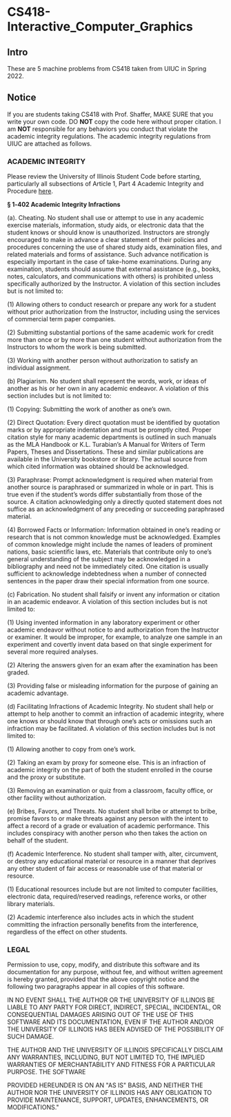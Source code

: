 # CS418-Interactive_Computer_Graphics

## Intro
These are 5 machine problems from CS418 taken from UIUC in Spring 2022.

## Notice
If you are students taking CS418 with Prof. Shaffer, MAKE SURE that you write your own code. DO **NOT** copy the code here without proper citation. I am **NOT** responsible for any behaviors you conduct that violate the academic integrity regulations. The academic integrity regulations from UIUC are attached as follows.

### ACADEMIC INTEGRITY

 Please review the University of Illinois Student Code before starting, particularly all subsections of Article 1, Part 4 Academic Integrity and Procedure [here](http://studentcode.illinois.edu/article1_part4_1-401.html).

 **§ 1‑402 Academic Integrity Infractions**

 (a). Cheating. No student shall use or attempt to use in any academic exercise materials, information, study aids, or electronic data that the student knows or should know is unauthorized. Instructors are strongly encouraged to make in advance a clear statement of their policies and procedures concerning the use of shared study aids, examination files, and related materials and forms of assistance. Such advance notification is especially important in the case of take-home examinations. During any examination, students should assume that external assistance (e.g., books, notes, calculators, and communications with others) is prohibited unless specifically authorized by the Instructor. A violation of this section includes but is not limited to:

 (1) Allowing others to conduct research or prepare any work for a student without prior authorization from the Instructor, including using the services of commercial term paper companies.

 (2) Submitting substantial portions of the same academic work for credit more than once or by more than one student without authorization from the Instructors to whom the work is being submitted.

 (3) Working with another person without authorization to satisfy an individual assignment.

 (b) Plagiarism. No student shall represent the words, work, or ideas of another as his or her own in any academic endeavor. A violation of this section includes but is not limited to:

 (1) Copying: Submitting the work of another as one’s own.

 (2) Direct Quotation: Every direct quotation must be identified by quotation marks or by appropriate indentation and must be promptly cited. Proper citation style for many academic departments is outlined in such manuals as the MLA Handbook or K.L. Turabian’s A Manual for Writers of Term Papers, Theses and Dissertations. These and similar publications are available in the University bookstore or library. The actual source from which cited information was obtained should be acknowledged.

 (3) Paraphrase: Prompt acknowledgment is required when material from another source is paraphrased or summarized in whole or in part. This is true even if the student’s words differ substantially from those of the source. A citation acknowledging only a directly quoted statement does not suffice as an acknowledgment of any preceding or succeeding paraphrased material.

 (4) Borrowed Facts or Information: Information obtained in one’s reading or research that is not common knowledge must be acknowledged. Examples of common knowledge might include the names of leaders of prominent nations, basic scientific laws, etc. Materials that contribute only to one’s general understanding of the subject may be acknowledged in a bibliography and need not be immediately cited. One citation is usually sufficient to acknowledge indebtedness when a number of connected sentences in the paper draw their special information from one source.

 (c) Fabrication. No student shall falsify or invent any information or citation in an academic endeavor. A violation of this section includes but is not limited to:

 (1) Using invented information in any laboratory experiment or other academic endeavor without notice to and authorization from the Instructor or examiner. It would be improper, for example, to analyze one sample in an experiment and covertly invent data based on that single experiment for several more required analyses.

 (2) Altering the answers given for an exam after the examination has been graded.

 (3) Providing false or misleading information for the purpose of gaining an academic advantage.

 (d) Facilitating Infractions of Academic Integrity. No student shall help or attempt to help another to commit an infraction of academic integrity, where one knows or should know that through one’s acts or omissions such an infraction may be facilitated. A violation of this section includes but is not limited to:

 (1) Allowing another to copy from one’s work.

 (2) Taking an exam by proxy for someone else. This is an infraction of academic integrity on the part of both the student enrolled in the course and the proxy or substitute.

 (3) Removing an examination or quiz from a classroom, faculty office, or other facility without authorization.

 (e) Bribes, Favors, and Threats. No student shall bribe or attempt to bribe, promise favors to or make threats against any person with the intent to affect a record of a grade or evaluation of academic performance. This includes conspiracy with another person who then takes the action on behalf of the student.

 (f) Academic Interference. No student shall tamper with, alter, circumvent, or destroy any educational material or resource in a manner that deprives any other student of fair access or reasonable use of that material or resource.

 (1) Educational resources include but are not limited to computer facilities, electronic data, required/reserved readings, reference works, or other library materials.

 (2) Academic interference also includes acts in which the student committing the infraction personally benefits from the interference, regardless of the effect on other students.

 ### LEGAL

 Permission to use, copy, modify, and distribute this software and its documentation for any purpose, without fee, and without written agreement is hereby granted, provided that the above copyright notice and the following two paragraphs appear in all copies of this software.

 IN NO EVENT SHALL THE AUTHOR OR THE UNIVERSITY OF ILLINOIS BE LIABLE TO ANY PARTY FOR DIRECT, INDIRECT, SPECIAL, INCIDENTAL, OR CONSEQUENTIAL DAMAGES ARISING OUT OF THE USE OF THIS SOFTWARE AND ITS DOCUMENTATION, EVEN IF THE AUTHOR AND/OR THE UNIVERSITY OF ILLINOIS HAS BEEN ADVISED OF THE POSSIBILITY OF SUCH DAMAGE.

 THE AUTHOR AND THE UNIVERSITY OF ILLINOIS SPECIFICALLY DISCLAIM ANY WARRANTIES, INCLUDING, BUT NOT LIMITED TO, THE IMPLIED WARRANTIES OF MERCHANTABILITY AND FITNESS FOR A PARTICULAR PURPOSE. THE SOFTWARE

 PROVIDED HEREUNDER IS ON AN "AS IS" BASIS, AND NEITHER THE AUTHOR NOR THE UNIVERSITY OF ILLINOIS HAS ANY OBLIGATION TO PROVIDE MAINTENANCE, SUPPORT, UPDATES, ENHANCEMENTS, OR MODIFICATIONS."

